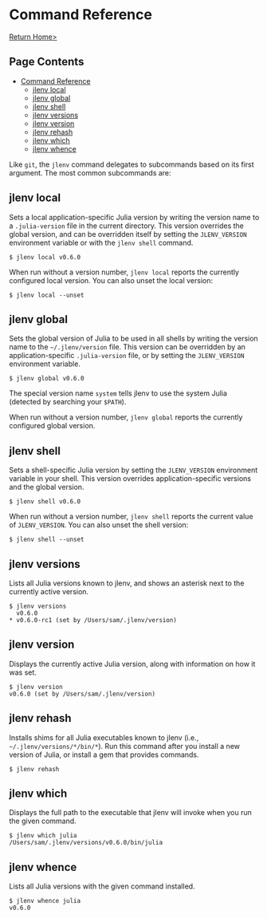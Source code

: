 # Command Reference

[Return Home>](/jlenv/)

## Page Contents

* [Command Reference](#command-reference)
  * [jlenv local](#jlenv-local)
  * [jlenv global](#jlenv-global)
  * [jlenv shell](#jlenv-shell)
  * [jlenv versions](#jlenv-versions)
  * [jlenv version](#jlenv-version)
  * [jlenv rehash](#jlenv-rehash)
  * [jlenv which](#jlenv-which)
  * [jlenv whence](#jlenv-whence)


Like `git`, the `jlenv` command delegates to subcommands based on its
first argument. The most common subcommands are:

## jlenv local

Sets a local application-specific Julia version by writing the version
name to a `.julia-version` file in the current directory. This version
overrides the global version, and can be overridden itself by setting
the `JLENV_VERSION` environment variable or with the `jlenv shell`
command.

    $ jlenv local v0.6.0

When run without a version number, `jlenv local` reports the currently
configured local version. You can also unset the local version:

    $ jlenv local --unset

## jlenv global

Sets the global version of Julia to be used in all shells by writing
the version name to the `~/.jlenv/version` file. This version can be
overridden by an application-specific `.julia-version` file, or by
setting the `JLENV_VERSION` environment variable.

    $ jlenv global v0.6.0

The special version name `system` tells jlenv to use the system Julia
(detected by searching your `$PATH`).

When run without a version number, `jlenv global` reports the
currently configured global version.

## jlenv shell

Sets a shell-specific Julia version by setting the `JLENV_VERSION`
environment variable in your shell. This version overrides
application-specific versions and the global version.

    $ jlenv shell v0.6.0

When run without a version number, `jlenv shell` reports the current
value of `JLENV_VERSION`. You can also unset the shell version:

    $ jlenv shell --unset

## jlenv versions

Lists all Julia versions known to jlenv, and shows an asterisk next to
the currently active version.

    $ jlenv versions
      v0.6.0
    * v0.6.0-rc1 (set by /Users/sam/.jlenv/version)

## jlenv version

Displays the currently active Julia version, along with information on
how it was set.

    $ jlenv version
    v0.6.0 (set by /Users/sam/.jlenv/version)

## jlenv rehash

Installs shims for all Julia executables known to jlenv (i.e.,
`~/.jlenv/versions/*/bin/*`). Run this command after you install a new
version of Julia, or install a gem that provides commands.

    $ jlenv rehash

## jlenv which

Displays the full path to the executable that jlenv will invoke when
you run the given command.

    $ jlenv which julia
    /Users/sam/.jlenv/versions/v0.6.0/bin/julia

## jlenv whence

Lists all Julia versions with the given command installed.

    $ jlenv whence julia
    v0.6.0
